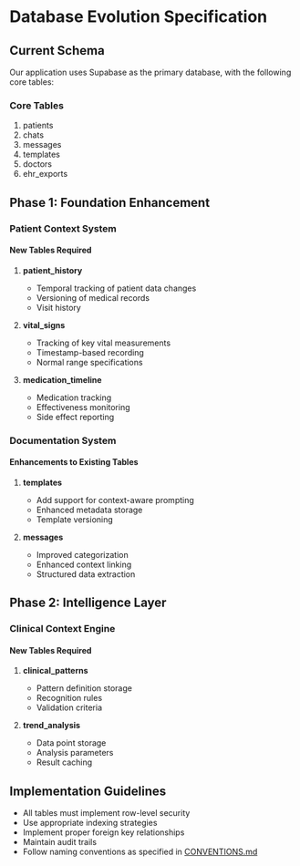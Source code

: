 
# Database Evolution Specification

## Current Schema
Our application uses Supabase as the primary database, with the following core tables:

### Core Tables
1. patients
2. chats
3. messages
4. templates
5. doctors
6. ehr_exports

## Phase 1: Foundation Enhancement

### Patient Context System
#### New Tables Required
1. **patient_history**
   - Temporal tracking of patient data changes
   - Versioning of medical records
   - Visit history

2. **vital_signs**
   - Tracking of key vital measurements
   - Timestamp-based recording
   - Normal range specifications

3. **medication_timeline**
   - Medication tracking
   - Effectiveness monitoring
   - Side effect reporting

### Documentation System
#### Enhancements to Existing Tables
1. **templates**
   - Add support for context-aware prompting
   - Enhanced metadata storage
   - Template versioning

2. **messages**
   - Improved categorization
   - Enhanced context linking
   - Structured data extraction

## Phase 2: Intelligence Layer

### Clinical Context Engine
#### New Tables Required
1. **clinical_patterns**
   - Pattern definition storage
   - Recognition rules
   - Validation criteria

2. **trend_analysis**
   - Data point storage
   - Analysis parameters
   - Result caching

## Implementation Guidelines
- All tables must implement row-level security
- Use appropriate indexing strategies
- Implement proper foreign key relationships
- Maintain audit trails
- Follow naming conventions as specified in [CONVENTIONS.md](../CONVENTIONS.md)
